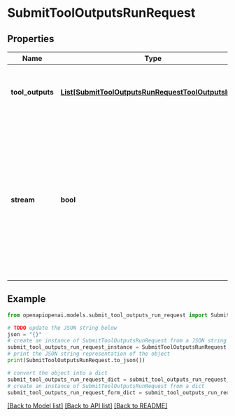 # SubmitToolOutputsRunRequest


## Properties

Name | Type | Description | Notes
------------ | ------------- | ------------- | -------------
**tool_outputs** | [**List[SubmitToolOutputsRunRequestToolOutputsInner]**](SubmitToolOutputsRunRequestToolOutputsInner.md) | A list of tools for which the outputs are being submitted. | 
**stream** | **bool** | If &#x60;true&#x60;, returns a stream of events that happen during the Run as server-sent events, terminating when the Run enters a terminal state with a &#x60;data: [DONE]&#x60; message.  | [optional] 

## Example

```python
from openapiopenai.models.submit_tool_outputs_run_request import SubmitToolOutputsRunRequest

# TODO update the JSON string below
json = "{}"
# create an instance of SubmitToolOutputsRunRequest from a JSON string
submit_tool_outputs_run_request_instance = SubmitToolOutputsRunRequest.from_json(json)
# print the JSON string representation of the object
print(SubmitToolOutputsRunRequest.to_json())

# convert the object into a dict
submit_tool_outputs_run_request_dict = submit_tool_outputs_run_request_instance.to_dict()
# create an instance of SubmitToolOutputsRunRequest from a dict
submit_tool_outputs_run_request_form_dict = submit_tool_outputs_run_request.from_dict(submit_tool_outputs_run_request_dict)
```
[[Back to Model list]](../README.md#documentation-for-models) [[Back to API list]](../README.md#documentation-for-api-endpoints) [[Back to README]](../README.md)


